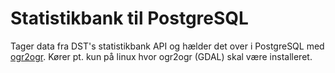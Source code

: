 # Statistikbank til PostgreSQL

Tager data fra DST's statistikbank API og hælder det over i PostgreSQL med [ogr2ogr](http://www.gdal.org/ogr2ogr.html). Kører pt. kun på linux hvor ogr2ogr (GDAL) skal være installeret.
